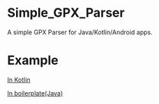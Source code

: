 # Simple_GPX_Parser
A simple GPX Parser for Java/Kotlin/Android apps.

# Example
[In Kotlin](../tree/master/lib/src/test/kotlin/SimpleGPX)

[In boilerplate(Java)](../tree/master/lib/src/test/kotlin/SimpleGPX/SimpleGPXTest.java)
